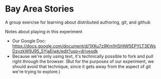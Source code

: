 # Bay Area Stories
A group exercise for learning about distributed authoring, git, and github


Notes about playing in this experiment
* Our Google Doc: https://docs.google.com/document/d/1XKu7z9Km1HSHIW5EPYLT3EWsDzvzkW9J95_5YjaEjwk/edit?usp=drivesdk
* Because we're only using text, it's technically possible to fork and pull right through the browser. (But for the purposes of our experiment, we should avoid that technique, since it gets away from the aspect of git we're trying to explore.)


